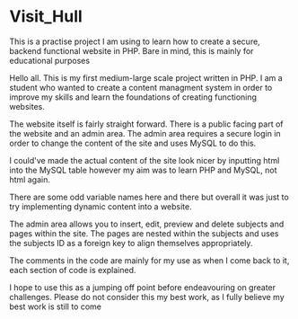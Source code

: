 # Visit_Hull
This is a practise project I am using to learn how to create a secure, backend functional website in PHP. Bare in mind, this is mainly for educational purposes

Hello all. This is my first medium-large scale project written in PHP. I am a student who wanted to create a content managment system in order to improve my skills and learn the foundations of creating functioning websites.

The website itself is fairly straight forward. There is a public facing part of the website and an admin area. The admin area requires a secure login in order to change the content of the site and uses MySQL to do this.

I could've made the actual content of the site look nicer by inputting html into the MySQL table however my aim was to learn PHP and MySQL, not html again.

There are some odd variable names here and there but overall it was just to try implementing dynamic content into a website.

The admin area allows you to insert, edit, preview and delete subjects and pages within the site. The pages are nested within the subjects and uses the subjects ID as a foreign key to align themselves appropriately.

The comments in the code are mainly for my use as when I come back to it, each section of code is explained.

I hope to use this as a jumping off point before endeavouring on greater challenges. Please do not consider this my best work, as I fully believe my best work is still to come
